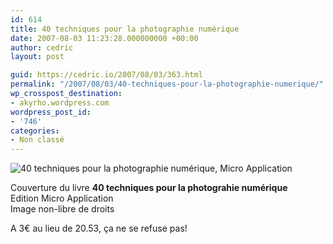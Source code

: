 ```yaml
---
id: 614
title: 40 techniques pour la photographie numérique
date: 2007-08-03 11:23:28.000000000 +00:00
author: cedric
layout: post

guid: https://cedric.io/2007/08/03/363.html
permalink: "/2007/08/03/40-techniques-pour-la-photographie-numerique/"
wp_crosspost_destination:
- akyrho.wordpress.com
wordpress_post_id:
- '746'
categories:
- Non classé
---
```

![40 techniques pour la photographie numérique, Micro Application](/images/2007/08/40_techniques_pour_la_photographie_numerique.jpg)

Couverture du livre **40 techniques pour la photograhie numérique**  
Edition Micro Application  
Image non-libre de droits

A 3€ au lieu de 20.53, ça ne se refuse pas!
